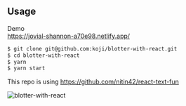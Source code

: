 ## Usage

Demo     
https://jovial-shannon-a70e98.netlify.app/        

```zsh
$ git clone git@github.com:koji/blotter-with-react.git
$ cd blotter-with-react
$ yarn
$ yarn start
```

This repo is using https://github.com/nitin42/react-text-fun

![blotter-with-react](https://github.com/koji/blotter-with-react/blob/main/react-text-fun.gif)
